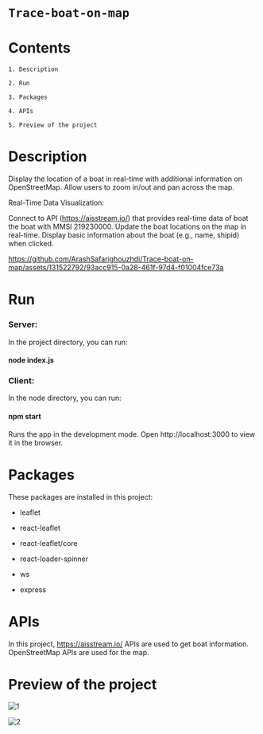 # `Trace-boat-on-map`

# Contents

    1. Description
    
    2. Run

    3. Packages
    
    4. APIs

    5. Preview of the project

       

# Description

Display the location of a boat in real-time with additional information on OpenStreetMap.
Allow users to zoom in/out and pan across the map.

Real-Time Data Visualization:

Connect to API (https://aisstream.io/) that provides real-time data of boat the boat with MMSI 219230000.
Update the boat locations on the map in real-time.
Display basic information about the boat (e.g., name, shipid) when clicked.


https://github.com/ArashSafarighouzhdi/Trace-boat-on-map/assets/131522792/93acc915-0a28-461f-97d4-f01004fce73a

# Run

### Server:
In the project directory, you can run:
#### node index.js

### Client:
In the node directory, you can run:
#### npm start

Runs the app in the development mode.
Open http://localhost:3000 to view it in the browser.

# Packages

These packages are installed in this project:

- leaflet

- react-leaflet

- react-leaflet/core

- react-loader-spinner

- ws

- express

# APIs

In this project, https://aisstream.io/ APIs are used to get boat information.
OpenStreetMap APIs are used for the map.


# Preview of the project

![1](https://github.com/ArashSafarighouzhdi/Trace-boat-on-map/assets/131522792/2acba91c-bc1d-4f6f-af47-3f10915b3dcc)


![2](https://github.com/ArashSafarighouzhdi/Trace-boat-on-map/assets/131522792/907eaa8d-4fc8-4fc7-b3c9-7b5fbf0a52a6)
